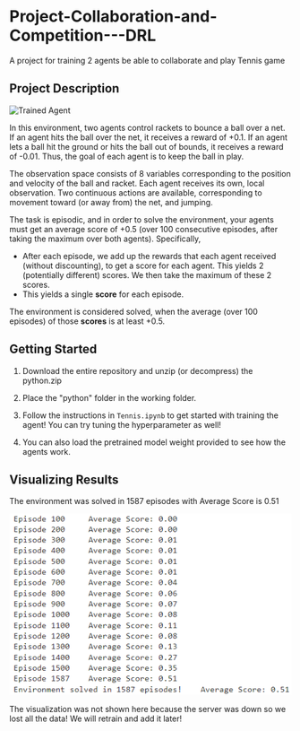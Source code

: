 # Project-Collaboration-and-Competition---DRL
A project for training 2 agents be able to collaborate and play Tennis game
## Project Description
[//]: # (Image References)

[image1]: https://user-images.githubusercontent.com/10624937/42135623-e770e354-7d12-11e8-998d-29fc74429ca2.gif "Trained Agent"

![Trained Agent][image1]

In this environment, two agents control rackets to bounce a ball over a net. If an agent hits the ball over the net, it receives a reward of +0.1.  If an agent lets a ball hit the ground or hits the ball out of bounds, it receives a reward of -0.01.  Thus, the goal of each agent is to keep the ball in play.

The observation space consists of 8 variables corresponding to the position and velocity of the ball and racket. Each agent receives its own, local observation.  Two continuous actions are available, corresponding to movement toward (or away from) the net, and jumping. 

The task is episodic, and in order to solve the environment, your agents must get an average score of +0.5 (over 100 consecutive episodes, after taking the maximum over both agents). Specifically,

- After each episode, we add up the rewards that each agent received (without discounting), to get a score for each agent. This yields 2 (potentially different) scores. We then take the maximum of these 2 scores.
- This yields a single **score** for each episode.

The environment is considered solved, when the average (over 100 episodes) of those **scores** is at least +0.5.
## Getting Started

1. Download the entire repository and unzip (or decompress) the python.zip

2. Place the "python" folder in the working folder.

3. Follow the instructions in `Tennis.ipynb` to get started with training the agent! You can try tuning the hyperparameter as well!

4. You can also load the pretrained model weight provided to see how the agents work.

## Visualizing Results

The environment was solved in 1587 episodes with Average Score is 0.51

![plot](scores.png)

The visualization was not shown here because the server was down so we lost all the data! We will retrain and add it later!

